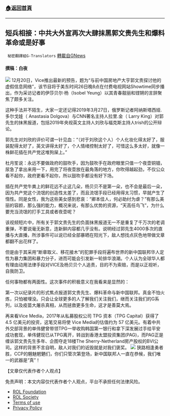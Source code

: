 ###  [:house:返回首頁](https://github.com/ourhimalayas/txt)
---


## 短兵相接：中共大外宣再次大肆抹黑郭文贵先生和爆料革命或是好事
` 秘密翻譯組G-Translators` [轉載自GNews](https://gnews.org/zh-hans/1782028/)

#### 撰稿：白夜
![](https://assets.gnews.org/wp-content/uploads/2021/12/16402241871.png)
12月20日，Vice推出最新的预告，题为“与前中国房地产大亨郭文贵探讨他的虚假信息网络”，该节目将于美东时间26日晚8点在付费电视网站Showtime同步播出，作为采访记者的伊莎贝尔·杨（Isobel Yeung）以其青春靓丽和铿锵的言辞聚焦了颇多关注。

这种手法并不陌生，大家一定还记得2019年3月27日，俄罗斯记者阿纳斯塔西娅.多尔戈娃（ Anastasia Dolgova）与CNN著名主持人拉里.金（ Larry King）对郭先生的抹黑报道，包括2019年央视英文主持人刘欣与福克斯主持人trish的公开辩论。

郭先生对刘欣的评价可谓一针见血：“（对于刘欣这个人）个人化妆化得太好了，服装配得太好了，英文讲得太好了，个人情绪控制太好了，可惜这么多太好，就像一株鲜花插在共产党这堆狗屎上。”

杜月笙说：永远不要做政府的鼓吹手，因为鼓吹手在政府眼里只值一个夜壶铜钿，尿急了拿出来用一下，用完了将夜壶放在最角落的地方，你吹得越起劲，不仅公众看不起你，政府更看不起你，所以鼓吹手都没有好下场。

插在共产党牛粪上的鲜花远不止这几朵，杨贝贝不是第一朵，也不会是最后一朵，因为共产党这个流氓的创造性太差了，而且流氓手段已经用得太习惯，早就产生了惰性。同是女性，我为这些美女感到悲哀：“卿本佳人，何必助纣为虐？”有那么美丽的容颜，那么强的能力，概况来说，有那么优势的资源，“天高任鸟飞”，为什么要充当流氓的打手工具或者夜壶呢？

该视频短片中，所有关于郭文贵先生的负面抹黑报道无一不是重复了千万次的老调重弹，不要说毫无新意，连新鲜内容都几乎没有。说明经过郭先生4000多次的直播与大直播，所涉事件可以说已经全部暴晒在阳光下，敌人想找点灰色地带做文章都翻不出花样了。

但是由于其采用“断章取义、移花接木”的犯罪手段将遍布世界的新中国联邦华人定性为暴力集团和暴力分子，进而可能会引发新一轮排华浪潮。个人认为全球华人都有理由动用法律手段对VICE及杨贝贝个人追责，目的不为索赔，而是以正视听，自我防卫。

任何事物都有两面性。这次事件的积极意义在我看来是显然的：

第一次以纪录片的形式焦点报道郭文贵先生、爆料革命与新中国联邦。真金不怕火炼，只怕被埋没。只会让全球更多的人了解我们关注我们，继而关注我们的G系列，以及疫苗大屠杀真相，从而拯救更多生命，这才是善莫大焉。

再来看Vice Media，2017年从私募股权公司 TPG 资本（TPG Capital）获得了 4.5 亿美元的投资，这笔交易将使 Vice Media的估值约为 57 亿美元。有着中共外交部背景的单伟健曾带领TPG一举收购韩国第一银行和拿下深发展过手给平安成功套现，单伟健现已从TPG离开，转战到香港太盟投资集团(PAG)，而PAG正是缠诉郭文贵先生多年、企图夺走18楼The Sherry-Netherland房产股权的BVI公司。这样的背景不言自明，敌人对我们的诋毁就是对我们褒奖。
![](https://assets.gnews.org/wp-content/uploads/2021/12/16402241181.png)
狭路相逢勇者胜，CCP的魑魅魍魉们，你们只管次第登场，新中国联邦人一直在恭候，我们唯一的武器是“真”！

【文章仅代表作者个人观点】

 

免责声明：本文内容仅代表作者个人观点，平台不承担任何法律风险。

- [ROL Foundation](https://rolfoundation.org/)
- [ROL Society](https://rolsociety.org/)
- [Terms of use](https://gnews.org/terms-of-use-3/)
- [Privacy Policy](https://gnews.org/privacy-policy/)
